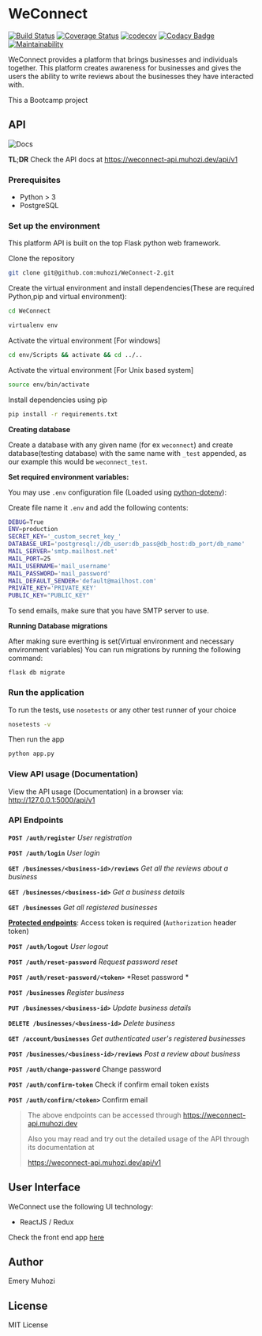 # WeConnect
[![Build Status](https://travis-ci.org/muhozi/WeConnect-2.svg?branch=master)](https://travis-ci.org/muhozi/WeConnect-2)
[![Coverage Status](https://coveralls.io/repos/github/muhozi/WeConnect-2/badge.svg)](https://coveralls.io/github/muhozi/WeConnect-2)
[![codecov](https://codecov.io/gh/muhozi/WeConnect-2/branch/master/graph/badge.svg)](https://codecov.io/gh/muhozi/WeConnect-2)
[![Codacy Badge](https://api.codacy.com/project/badge/Grade/430f61e8095c42978b9461b03b7570ae)](https://www.codacy.com/app/muhozi/WeConnect-2?utm_source=github.com&amp;utm_medium=referral&amp;utm_content=muhozi/WeConnect-2&amp;utm_campaign=Badge_Grade)
[![Maintainability](https://api.codeclimate.com/v1/badges/4fed0cd96ad48633a616/maintainability)](https://codeclimate.com/github/muhozi/WeConnect-2/maintainability)


WeConnect provides a platform that brings businesses and individuals together. This platform creates awareness for businesses and gives the users the ability to write reviews about the businesses they have interacted with. 

This a Bootcamp project

## API

![Docs](docs.png "Docs")



**TL**;**DR** Check the API docs at https://weconnect-api.muhozi.dev/api/v1 

### Prerequisites

* Python > 3
* PostgreSQL

### Set up the environment

This platform API is built on the top Flask python web framework.

Clone the repository

```sh
git clone git@github.com:muhozi/WeConnect-2.git
```

Create the virtual environment and install dependencies(These are required Python,pip and virtual environment):

```sh
cd WeConnect
```

```sh
virtualenv env
```

Activate the virtual environment [For windows]

```sh
cd env/Scripts && activate && cd ../..
```

Activate the virtual environment [For Unix based system]

```sh
source env/bin/activate
```

Install dependencies using pip

```sh
pip install -r requirements.txt
```

**Creating database**

Create a database with any given name (for ex `weconnect`) and create database(testing database) with the same name with `_test` appended, as our example this would be `weconnect_test`.

**Set required environment variables:**

You may use `.env` configuration file (Loaded using [python-dotenv](https://github.com/theskumar/python-dotenv)):

Create file name it `.env` and add the following contents:

```sh
DEBUG=True
ENV=production
SECRET_KEY='_custom_secret_key_'
DATABASE_URI='postgresql://db_user:db_pass@db_host:db_port/db_name'
MAIL_SERVER='smtp.mailhost.net'
MAIL_PORT=25
MAIL_USERNAME='mail_username'
MAIL_PASSWORD='mail_password'
MAIL_DEFAULT_SENDER='default@mailhost.com'
PRIVATE_KEY='PRIVATE_KEY'
PUBLIC_KEY="PUBLIC_KEY"
```

To send emails, make sure that you have SMTP server to use.

**Running Database migrations**

After making sure everthing is set(Virtual environment and necessary environment variables) You can run migrations by running the following command:

```flask db migrate```

### Run the application

To run the tests, use `nosetests` or any other test runner of your choice

```sh
nosetests -v
```

Then run the app

```sh
python app.py
```



### View API usage (Documentation)

View the API usage (Documentation) in a browser via: http://127.0.0.1:5000/api/v1



### API Endpoints

**`POST /auth/register`** *User registration*

**`POST /auth/login`** *User login*

**`GET /businesses/<business-id>/reviews`** *Get all the reviews about a business*

**`GET /businesses/<business-id>`** *Get a business details*

**`GET /businesses`** *Get all registered businesses*



<u>**Protected endpoints**</u>: Access token is required (`Authorization` header token)

**`POST /auth/logout`** *User logout*

**`POST /auth/reset-password`** *Request password reset*

**`POST /auth/reset-password/<token>`** *Reset password *

**`POST /businesses`** *Register business*

**`PUT /businesses/<business-id>`** *Update business details*

**`DELETE /businesses/<business-id>`** *Delete business*

**`GET /account/businesses`** *Get authenticated user's registered businesses*

**`POST /businesses/<business-id>/reviews`** *Post a review about business*

**`POST /auth/change-password`** Change password

**`POST /auth/confirm-token`** Check if confirm email token exists

**`POST /auth/confirm/<token>`** Confirm email

> The above endpoints can be accessed through https://weconnect-api.muhozi.dev
>
> Also you may read and try out the detailed usage of the API through its documentation at 
>
>  https://weconnect-api.muhozi.dev/api/v1

## User Interface

WeConnect use the following UI technology:

- ReactJS / Redux

Check the front end app [here](https://weconnect.muhozi.dev/)

## Author

Emery Muhozi

## License

MIT License
